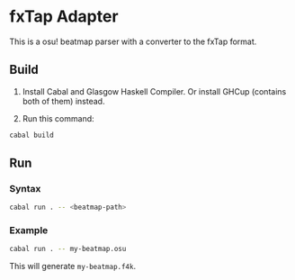 # fxTap Adapter

This is a osu! beatmap parser with a converter to the fxTap format.

## Build

1. Install Cabal and Glasgow Haskell Compiler. Or install GHCup (contains both of them) instead.

2. Run this command:

```sh
cabal build
```

## Run

### Syntax

```sh
cabal run . -- <beatmap-path>
```

### Example

```sh
cabal run . -- my-beatmap.osu
```

This will generate `my-beatmap.f4k`.
